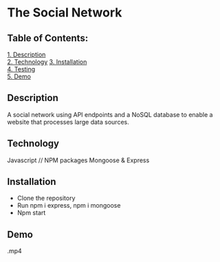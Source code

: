 # The Social Network

 ## Table of Contents:  
[1. Description](#Description)  
[2. Technology](#Technology) 
[3. Installation](#Installation)  
[4. Testing](#Testing)  
[5. Demo](#Demo)  

## Description

A social network using API endpoints and a NoSQL database to enable a website that processes large data sources.
  
## Technology
Javascript // NPM packages Mongoose & Express 


## Installation 
- Clone the repository
- Run npm i express, npm i mongoose
- Npm start


## Demo

.mp4